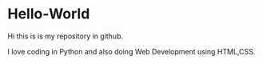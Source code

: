 # Hello-World
Hi this is is my repository in github.

I love coding in Python and also doing Web Development using HTML,CSS. 
